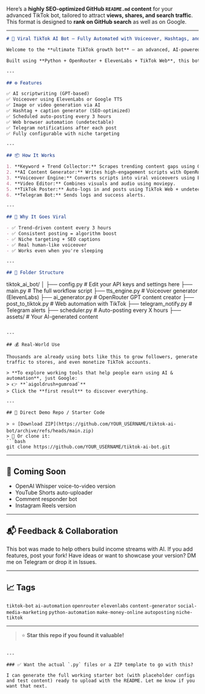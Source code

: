 Here’s a **highly SEO-optimized GitHub `README.md` content** for your advanced TikTok bot, tailored to attract **views, shares, and search traffic**. This format is designed to **rank on GitHub search** as well as on Google.

---

```markdown
# 🤖 Viral TikTok AI Bot – Fully Automated with Voiceover, Hashtags, and Scheduler

Welcome to the **ultimate TikTok growth bot** – an advanced, AI-powered automation system that creates, edits, and posts TikToks **on autopilot**.

Built using **Python + OpenRouter + ElevenLabs + TikTok Web**, this bot helps creators, brands, and digital hustlers dominate TikTok with **zero manual effort**.

---

## ⚙️ Features

✅ AI scriptwriting (GPT-based)  
✅ Voiceover using ElevenLabs or Google TTS  
✅ Image or video generation via AI  
✅ Hashtag + caption generator (SEO-optimized)  
✅ Scheduled auto-posting every 3 hours  
✅ Web browser automation (undetectable)  
✅ Telegram notifications after each post  
✅ Fully configurable with niche targeting

---

## 📦 How It Works

1. **Keyword + Trend Collector:** Scrapes trending content gaps using Google Trends and Reddit.  
2. **AI Content Generator:** Writes high-engagement scripts with OpenRouter GPT API.  
3. **Voiceover Engine:** Converts scripts into viral voiceovers using ElevenLabs.  
4. **Video Editor:** Combines visuals and audio using moviepy.  
5. **TikTok Poster:** Auto-logs in and posts using TikTok Web + undetectable browser.  
6. **Telegram Bot:** Sends logs and success alerts.

---

## 🚀 Why It Goes Viral

- ✅ Trend-driven content every 3 hours  
- ✅ Consistent posting = algorithm boost  
- ✅ Niche targeting + SEO captions  
- ✅ Real human-like voiceover  
- ✅ Works even when you're sleeping

---

## 📁 Folder Structure

```

tiktok\_ai\_bot/
│
├── config.py               # Edit your API keys and settings here
├── main.py                 # The full workflow script
├── tts\_engine.py           # Voiceover generator (ElevenLabs)
├── ai\_generator.py         # OpenRouter GPT content creator
├── post\_to\_tiktok.py       # Web automation with TikTok
├── telegram\_notify.py      # Telegram alerts
├── scheduler.py            # Auto-posting every X hours
├── assets/                 # Your AI-generated content

````

---

## 💰 Real-World Use

Thousands are already using bots like this to grow followers, generate traffic to stores, and even monetize TikTok accounts.

> **To explore working tools that help people earn using AI & automation**, just Google:  
> 👉 **`aigoldrush+gumroad`**  
> Click the **first result** to discover everything.

---

## 🔗 Direct Demo Repo / Starter Code

> ⭐ [Download ZIP](https://github.com/YOUR_USERNAME/tiktok-ai-bot/archive/refs/heads/main.zip)  
> 📁 Or clone it:
```bash
git clone https://github.com/YOUR_USERNAME/tiktok-ai-bot.git
````

---

## 🧠 Coming Soon

* OpenAI Whisper voice-to-video version
* YouTube Shorts auto-uploader
* Comment responder bot
* Instagram Reels version

---

## 📬 Feedback & Collaboration

This bot was made to help others build income streams with AI.
If you add features, post your fork!
Have ideas or want to showcase your version? DM me on Telegram or drop it in Issues.

---

## 📈 Tags

`tiktok-bot` `ai-automation` `openrouter` `elevenlabs` `content-generator` `social-media-marketing` `python-automation` `make-money-online` `autoposting` `niche-tiktok`

---

> ⭐ **Star this repo if you found it valuable!**

```

---

### ✅ Want the actual `.py` files or a ZIP template to go with this?

I can generate the full working starter bot (with placeholder configs and test content) ready to upload with the README. Let me know if you want that next.
```
